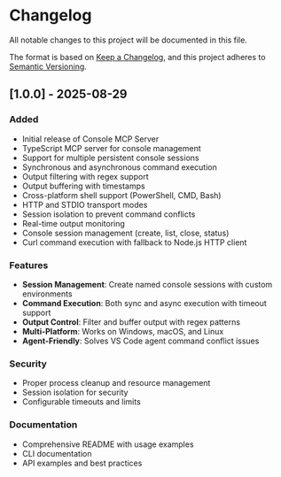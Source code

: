 # Changelog

All notable changes to this project will be documented in this file.

The format is based on [Keep a Changelog](https://keepachangelog.com/en/1.0.0/),
and this project adheres to [Semantic Versioning](https://semver.org/spec/v2.0.0.html).

## [1.0.0] - 2025-08-29

### Added
- Initial release of Console MCP Server
- TypeScript MCP server for console management
- Support for multiple persistent console sessions
- Synchronous and asynchronous command execution
- Output filtering with regex support
- Output buffering with timestamps
- Cross-platform shell support (PowerShell, CMD, Bash)
- HTTP and STDIO transport modes
- Session isolation to prevent command conflicts
- Real-time output monitoring
- Console session management (create, list, close, status)
- Curl command execution with fallback to Node.js HTTP client

### Features
- **Session Management**: Create named console sessions with custom environments
- **Command Execution**: Both sync and async execution with timeout support
- **Output Control**: Filter and buffer output with regex patterns
- **Multi-Platform**: Works on Windows, macOS, and Linux
- **Agent-Friendly**: Solves VS Code agent command conflict issues

### Security
- Proper process cleanup and resource management
- Session isolation for security
- Configurable timeouts and limits

### Documentation
- Comprehensive README with usage examples
- CLI documentation
- API examples and best practices
